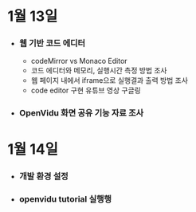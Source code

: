 # 1월 13일

- ### 웹 기반 코드 에디터
  - codeMirror vs Monaco Editor
  - 코드 에디터와 메모리, 실행시간 측정 방법 조사
  - 웹 페이지 내에서 iframe으로 실행결과 출력 방법 조사
  - code editor 구현 유튜브 영상 구글링
- ### OpenVidu 화면 공유 기능 자료 조사

# 1월 14일

- ### 개발 환경 설정
- ### openvidu tutorial 실행행
